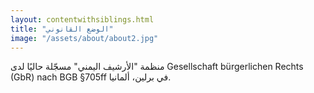 ```yaml
---
layout: contentwithsiblings.html
title: "الوضع القانوني"
image: "/assets/about/about2.jpg"
---
```


منظمة "الأرشيف اليمني" مسجّلة حاليًا لدى Gesellschaft bürgerlichen Rechts (GbR) nach BGB §705ff في برلين، ألمانيا.
